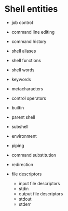 # Shell entities

- job control
- command line editing
- command history
- shell aliases
- shell functions
- shell words
- keywords
- metacharacters
- control operators
- builtin

- parent shell
- subshell
- environment

- piping
- command substitution
- redirection
- file descriptors
  - input file descriptors
  - stdin
  - output file descriptors
  - stdout
  - stderr
